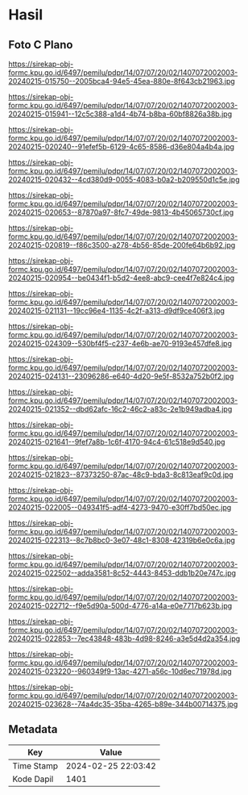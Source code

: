# Hasil

## Foto C Plano

https://sirekap-obj-formc.kpu.go.id/6497/pemilu/pdpr/14/07/07/20/02/1407072002003-20240215-015750--2005bca4-94e5-45ea-880e-8f643cb21963.jpg

https://sirekap-obj-formc.kpu.go.id/6497/pemilu/pdpr/14/07/07/20/02/1407072002003-20240215-015941--12c5c388-a1d4-4b74-b8ba-60bf8826a38b.jpg

https://sirekap-obj-formc.kpu.go.id/6497/pemilu/pdpr/14/07/07/20/02/1407072002003-20240215-020240--91efef5b-6129-4c65-8586-d36e804a4b4a.jpg

https://sirekap-obj-formc.kpu.go.id/6497/pemilu/pdpr/14/07/07/20/02/1407072002003-20240215-020432--4cd380d9-0055-4083-b0a2-b209550d1c5e.jpg

https://sirekap-obj-formc.kpu.go.id/6497/pemilu/pdpr/14/07/07/20/02/1407072002003-20240215-020653--87870a97-8fc7-49de-9813-4b45065730cf.jpg

https://sirekap-obj-formc.kpu.go.id/6497/pemilu/pdpr/14/07/07/20/02/1407072002003-20240215-020819--f86c3500-a278-4b56-85de-200fe64b6b92.jpg

https://sirekap-obj-formc.kpu.go.id/6497/pemilu/pdpr/14/07/07/20/02/1407072002003-20240215-020954--be0434f1-b5d2-4ee8-abc9-cee4f7e824c4.jpg

https://sirekap-obj-formc.kpu.go.id/6497/pemilu/pdpr/14/07/07/20/02/1407072002003-20240215-021131--19cc96e4-1135-4c2f-a313-d9df9ce406f3.jpg

https://sirekap-obj-formc.kpu.go.id/6497/pemilu/pdpr/14/07/07/20/02/1407072002003-20240215-024309--530bf4f5-c237-4e6b-ae70-9193e457dfe8.jpg

https://sirekap-obj-formc.kpu.go.id/6497/pemilu/pdpr/14/07/07/20/02/1407072002003-20240215-024131--23096286-e640-4d20-9e5f-8532a752b0f2.jpg

https://sirekap-obj-formc.kpu.go.id/6497/pemilu/pdpr/14/07/07/20/02/1407072002003-20240215-021352--dbd62afc-16c2-46c2-a83c-2e1b949adba4.jpg

https://sirekap-obj-formc.kpu.go.id/6497/pemilu/pdpr/14/07/07/20/02/1407072002003-20240215-021641--9fef7a8b-1c6f-4170-94c4-61c518e9d540.jpg

https://sirekap-obj-formc.kpu.go.id/6497/pemilu/pdpr/14/07/07/20/02/1407072002003-20240215-021823--87373250-87ac-48c9-bda3-8c813eaf9c0d.jpg

https://sirekap-obj-formc.kpu.go.id/6497/pemilu/pdpr/14/07/07/20/02/1407072002003-20240215-022005--049341f5-adf4-4273-9470-e30ff7bd50ec.jpg

https://sirekap-obj-formc.kpu.go.id/6497/pemilu/pdpr/14/07/07/20/02/1407072002003-20240215-022313--8c7b8bc0-3e07-48c1-8308-42319b6e0c6a.jpg

https://sirekap-obj-formc.kpu.go.id/6497/pemilu/pdpr/14/07/07/20/02/1407072002003-20240215-022502--adda3581-8c52-4443-8453-ddb1b20e747c.jpg

https://sirekap-obj-formc.kpu.go.id/6497/pemilu/pdpr/14/07/07/20/02/1407072002003-20240215-022712--f9e5d90a-500d-4776-a14a-e0e7717b623b.jpg

https://sirekap-obj-formc.kpu.go.id/6497/pemilu/pdpr/14/07/07/20/02/1407072002003-20240215-022853--7ec43848-483b-4d98-8246-a3e5d4d2a354.jpg

https://sirekap-obj-formc.kpu.go.id/6497/pemilu/pdpr/14/07/07/20/02/1407072002003-20240215-023220--960349f9-13ac-4271-a56c-10d6ec71978d.jpg

https://sirekap-obj-formc.kpu.go.id/6497/pemilu/pdpr/14/07/07/20/02/1407072002003-20240215-023628--74a4dc35-35ba-4265-b89e-344b00714375.jpg


## Metadata

| Key        | Value               |
| ---------- | ------------------- |
| Time Stamp | 2024-02-25 22:03:42 |
| Kode Dapil | 1401                |



